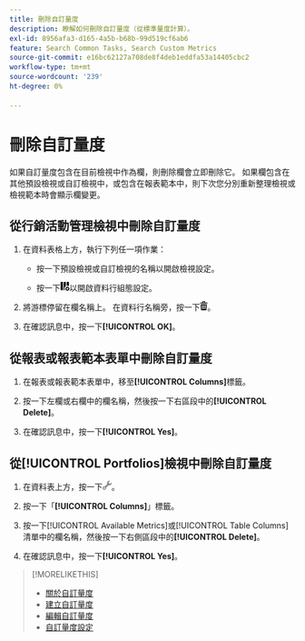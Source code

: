 ```yaml
---
title: 刪除自訂量度
description: 瞭解如何刪除自訂量度（從標準量度計算）。
exl-id: 8956afa3-d165-4a5b-b68b-99d519cf6ab6
feature: Search Common Tasks, Search Custom Metrics
source-git-commit: e16bc62127a708de8f4deb1eddfa53a14405cbc2
workflow-type: tm+mt
source-wordcount: '239'
ht-degree: 0%

---
```


# 刪除自訂量度

如果自訂量度包含在目前檢視中作為欄，則刪除欄會立即刪除它。 如果欄包含在其他預設檢視或自訂檢視中，或包含在報表範本中，則下次您分別重新整理檢視或檢視範本時會顯示欄變更。

## 從行銷活動管理檢視中刪除自訂量度

1. 在資料表格上方，執行下列任一項作業：

   * 按一下預設檢視或自訂檢視的名稱以開啟檢視設定。

   * 按一下![自訂資料行](/help/search-social-commerce/assets/custom-columns.png "自訂資料行")以開啟資料行組態設定。

1. 將游標停留在欄名稱上。 在資料行名稱旁，按一下![刪除](/help/search-social-commerce/assets/delete.png "刪除")。

1. 在確認訊息中，按一下&#x200B;**[!UICONTROL OK]**。

## 從報表或報表範本表單中刪除自訂量度

1. 在報表或報表範本表單中，移至&#x200B;**[!UICONTROL Columns]**&#x200B;標籤。

1. 按一下左欄或右欄中的欄名稱，然後按一下右區段中的&#x200B;**[!UICONTROL Delete]**。

1. 在確認訊息中，按一下&#x200B;**[!UICONTROL Yes]**。

## 從[!UICONTROL Portfolios]檢視中刪除自訂量度

1. 在資料表上方，按一下![編輯選取的檢視](/help/search-social-commerce/assets/view-settings.png "編輯選取的檢視")。

1. 按一下「**[!UICONTROL Columns]**」標籤。

1. 按一下[!UICONTROL Available Metrics]或[!UICONTROL Table Columns]清單中的欄名稱，然後按一下右側區段中的&#x200B;**[!UICONTROL Delete]**。

1. 在確認訊息中，按一下&#x200B;**[!UICONTROL Yes]**。

>[!MORELIKETHIS]
>
>* [關於自訂量度](custom-metric-about.md)
>* [建立自訂量度](custom-metric-create.md)
>* [編輯自訂量度](custom-metric-edit.md)
>* [自訂量度設定](custom-metric-settings.md)
